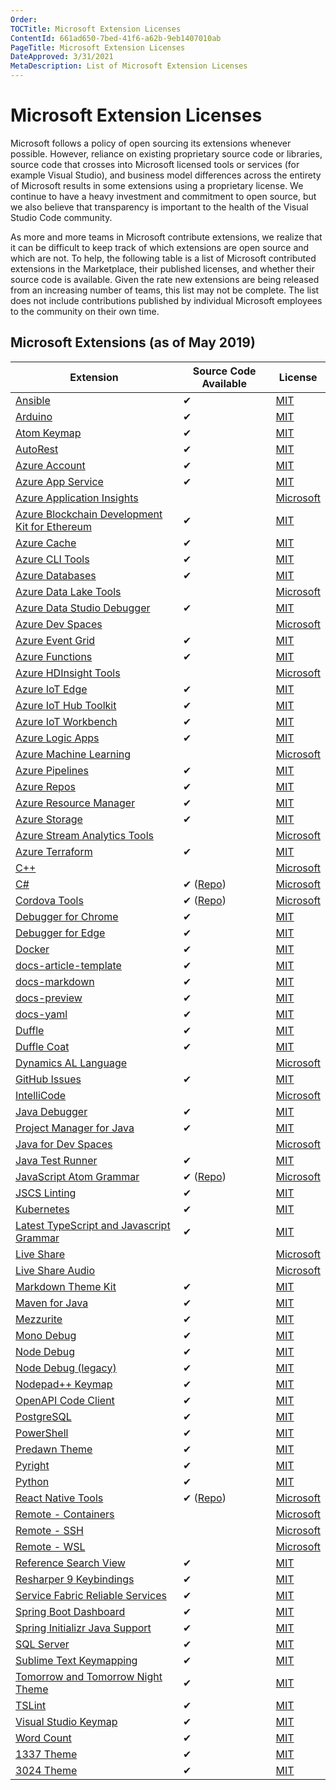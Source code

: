 ```yaml
---
Order:
TOCTitle: Microsoft Extension Licenses
ContentId: 661ad650-7bed-41f6-a62b-9eb1407010ab
PageTitle: Microsoft Extension Licenses
DateApproved: 3/31/2021
MetaDescription: List of Microsoft Extension Licenses
---
```


# Microsoft Extension Licenses

Microsoft follows a policy of open sourcing its extensions whenever possible. However, reliance on existing proprietary source code or libraries, source code that crosses into Microsoft licensed tools or services (for example Visual Studio), and business model differences across the entirety of Microsoft results in some extensions using a proprietary license. We continue to have a heavy investment and commitment to open source, but we also believe that transparency is important to the health of the Visual Studio Code community.

As more and more teams in Microsoft contribute extensions, we realize that it can be difficult to keep track of which extensions are open source and which are not. To help, the following table is a list of Microsoft contributed extensions in the Marketplace, their published licenses, and whether their source code is available. Given the rate new extensions are being released from an increasing number of teams, this list may not be complete. The list does not include contributions published by individual Microsoft employees to the community on their own time.

## Microsoft Extensions (as of May 2019)

| Extension                                                                                                                                    | Source Code Available                                           | License                                                                                                                                              |
| -------------------------------------------------------------------------------------------------------------------------------------------- | --------------------------------------------------------------- | ---------------------------------------------------------------------------------------------------------------------------------------------------- |
| [Ansible](https://marketplace.visualstudio.com/items?itemName=vscoss.vscode-ansible)                                                         | ✔                                                               | [MIT](https://marketplace.visualstudio.com/items/vscoss.vscode-ansible/license)                                                                      |
| [Arduino](https://marketplace.visualstudio.com/items?itemName=vsciot-vscode.vscode-arduino)                                                  | ✔                                                               | [MIT](https://marketplace.visualstudio.com/items/vsciot-vscode.vscode-arduino/license)                                                               |
| [Atom Keymap](https://marketplace.visualstudio.com/items?itemName=ms-vscode.atom-keybindings)                                                | ✔                                                               | [MIT](https://marketplace.visualstudio.com/items/ms-vscode.atom-keybindings/license)                                                                 |
| [AutoRest](https://marketplace.visualstudio.com/items?itemName=ms-vscode.autorest)                                                           | ✔                                                               | [MIT](https://marketplace.visualstudio.com/items/ms-vscode.autorest/license)                                                                         |
| [Azure Account](https://marketplace.visualstudio.com/items?itemName=ms-vscode.azure-account)                                                 | ✔                                                               | [MIT](https://marketplace.visualstudio.com/items/ms-vscode.azure-account/license)                                                                    |
| [Azure App Service](https://marketplace.visualstudio.com/items?itemName=ms-azuretools.vscode-azureappservice)                                | ✔                                                               | [MIT](https://marketplace.visualstudio.com/items/ms-azuretools.vscode-azureappservice/license)                                                       |
| [Azure Application Insights](https://marketplace.visualstudio.com/items?itemName=VisualStudioOnlineApplicationInsights.application-insights) |                                                                 | [Microsoft](https://marketplace.visualstudio.com/items/VisualStudioOnlineApplicationInsights.application-insights/license)                           |
| [Azure Blockchain Development Kit for Ethereum](https://marketplace.visualstudio.com/items?itemName=AzBlockchain.azure-blockchain)           | ✔                                                               | [MIT](https://marketplace.visualstudio.com/items/AzBlockchain.azure-blockchain/license)                                                              |
| [Azure Cache](https://marketplace.visualstudio.com/items?itemName=ms-azurecache.vscode-azurecache)                                           | ✔                                                               | [MIT](https://marketplace.visualstudio.com/items/ms-azurecache.vscode-azurecache/license)                                                            |
| [Azure CLI Tools](https://marketplace.visualstudio.com/items?itemName=ms-vscode.azurecli)                                                    | ✔                                                               | [MIT](https://marketplace.visualstudio.com/items/ms-vscode.azurecli/license)                                                                         |
| [Azure Databases](https://marketplace.visualstudio.com/items/ms-azuretools.vscode-cosmosdb)                                                  | ✔                                                               | [MIT](https://marketplace.visualstudio.com/items/ms-azuretools.vscode-cosmosdb/license)                                                              |
| [Azure Data Lake Tools](https://marketplace.visualstudio.com/items/usqlextpublisher.usql-vscode-ext)                                         |                                                                 | [Microsoft](https://marketplace.visualstudio.com/items/usqlextpublisher.usql-vscode-ext/license)                                                     |
| [Azure Data Studio Debugger](https://marketplace.visualstudio.com/items/ms-mssql.sqlops-debug)                                               | ✔                                                               | [MIT](https://marketplace.visualstudio.com/items/ms-mssql.sqlops-debug/license)                                                                      |
| [Azure Dev Spaces](https://marketplace.visualstudio.com/items/azuredevspaces.azds/)                                                          |                                                                 | [Microsoft](https://marketplace.visualstudio.com/items/azuredevspaces.azds/license)                                                                  |
| [Azure Event Grid](https://marketplace.visualstudio.com/items/ms-azuretools.vscode-azureeventgrid)                                           | ✔                                                               | [MIT](https://marketplace.visualstudio.com/items/ms-azuretools.vscode-azureeventgrid/license)                                                        |
| [Azure Functions](https://marketplace.visualstudio.com/items/ms-azuretools.vscode-azurefunctions)                                            | ✔                                                               | [MIT](https://marketplace.visualstudio.com/items/ms-azuretools.vscode-azurefunctions/license)                                                        |
| [Azure HDInsight Tools](https://marketplace.visualstudio.com/items/mshdinsight.azure-hdinsight)                                              |                                                                 | [Microsoft](https://marketplace.visualstudio.com/items/mshdinsight.azure-hdinsight/license)                                                          |
| [Azure IoT Edge](https://marketplace.visualstudio.com/items/vsciot-vscode.azure-iot-edge)                                                    | ✔                                                               | [MIT](https://marketplace.visualstudio.com/items/vsciot-vscode.azure-iot-edge/license)                                                               |
| [Azure IoT Hub Toolkit](https://marketplace.visualstudio.com/items/vsciot-vscode.azure-iot-toolkit)                                          | ✔                                                               | [MIT](https://marketplace.visualstudio.com/items/vsciot-vscode.azure-iot-toolkit/license)                                                            |
| [Azure IoT Workbench](https://marketplace.visualstudio.com/items/vsciot-vscode.vscode-iot-workbench)                                         | ✔                                                               | [MIT](https://marketplace.visualstudio.com/items/vsciot-vscode.vscode-iot-workbench/license)                                                         |
| [Azure Logic Apps](https://marketplace.visualstudio.com/items/ms-azuretools.vscode-logicapps)                                                | ✔                                                               | [MIT](https://marketplace.visualstudio.com/items/ms-azuretools.vscode-logicapps/license)                                                             |
| [Azure Machine Learning](https://marketplace.visualstudio.com/items/ms-toolsai.vscode-ai)                                                    |                                                                 | [Microsoft](https://marketplace.visualstudio.com/items/ms-toolsai.vscode-ai/license)                                                                 |
| [Azure Pipelines](https://marketplace.visualstudio.com/items/ms-azure-devops.azure-pipelines)                                                | ✔                                                               | [MIT](https://marketplace.visualstudio.com/items/ms-azure-devops.azure-pipelines/license)                                                            |
| [Azure Repos](https://marketplace.visualstudio.com/items/ms-vsts.team)                                                                       | ✔                                                               | [MIT](https://marketplace.visualstudio.com/items/ms-vsts.team/license)                                                                               |
| [Azure Resource Manager](https://marketplace.visualstudio.com/items/msazurermtools.azurerm-vscode-tools)                                     | ✔                                                               | [MIT](https://marketplace.visualstudio.com/items/msazurermtools.azurerm-vscode-tools/license)                                                        |
| [Azure Storage](https://marketplace.visualstudio.com/items/ms-azuretools.vscode-azurestorage)                                                | ✔                                                               | [MIT](https://marketplace.visualstudio.com/items/ms-azuretools.vscode-azurestorage/license)                                                          |
| [Azure Stream Analytics Tools](https://marketplace.visualstudio.com/items/ms-bigdatatools.vscode-asa)                                        |                                                                 | [Microsoft](https://marketplace.visualstudio.com/items/ms-bigdatatools.vscode-asa/license)                                                           |
| [Azure Terraform](https://marketplace.visualstudio.com/items/ms-azuretools.vscode-azureterraform)                                            | ✔                                                               | [MIT](https://marketplace.visualstudio.com/items/ms-azuretools.vscode-azureterraform/license)                                                        |
| [C++](https://marketplace.visualstudio.com/items/ms-vscode.cpptools)                                                                         |                                                                 | [Microsoft](https://marketplace.visualstudio.com/items/ms-vscode.cpptools/license)                                                                   |
| [C# ](https://marketplace.visualstudio.com/items/ms-dotnettools.csharp)                                                                      | ✔ ([Repo](https://github.com/OmniSharp/omnisharp-vscode))       | [Microsoft](https://marketplace.visualstudio.com/items/ms-dotnettools.csharp/license)                                                                |
| [Cordova Tools](https://marketplace.visualstudio.com/items/msjsdiag.cordova-tools)                                                           | ✔ ([Repo](https://github.com/microsoft/vscode-cordova))         | [Microsoft](https://marketplace.visualstudio.com/items/msjsdiag.cordova-tools/license)                                                               |
| [Debugger for Chrome ](https://marketplace.visualstudio.com/items/msjsdiag.debugger-for-chrome)                                              | ✔                                                               | [MIT](https://marketplace.visualstudio.com/items/msjsdiag.debugger-for-chrome/license)                                                               |
| [Debugger for Edge](https://marketplace.visualstudio.com/items/msjsdiag.debugger-for-edge)                                                   | ✔                                                               | [MIT](https://marketplace.visualstudio.com/items/msjsdiag.debugger-for-edge/license)                                                                 |
| [Docker](https://marketplace.visualstudio.com/items/ms-azuretools.vscode-docker)                                                             | ✔                                                               | [MIT](https://marketplace.visualstudio.com/items/ms-azuretools.vscode-docker/license)                                                                |
| [docs-article-template](https://marketplace.visualstudio.com/items?itemName=docsmsft.docs-article-templates)                                 | ✔                                                               | [MIT](https://docsmsft.gallerycdn.vsassets.io/extensions/docsmsft/docs-markdown/0.2.2/1547755350969/Microsoft.VisualStudio.Services.Content.License) |
| [docs-markdown](https://marketplace.visualstudio.com/items/docsmsft.docs-markdown)                                                           | ✔                                                               | [MIT](https://marketplace.visualstudio.com/items/docsmsft.docs-markdown/license)                                                                     |
| [docs-preview](https://marketplace.visualstudio.com/items/docsmsft.docs-preview)                                                             | ✔                                                               | [MIT](https://marketplace.visualstudio.com/items/docsmsft.docs-preview/license)                                                                      |
| [docs-yaml](https://marketplace.visualstudio.com/items?itemName=docsmsft.docs-yaml)                                                          | ✔                                                               | [MIT](https://docsmsft.gallerycdn.vsassets.io/extensions/docsmsft/docs-markdown/0.2.2/1547755350969/Microsoft.VisualStudio.Services.Content.License) |
| [Duffle](https://marketplace.visualstudio.com/items/ms-kubernetes-tools.duffle-vscode)                                                       | ✔                                                               | [MIT](https://marketplace.visualstudio.com/items/ms-kubernetes-tools.duffle-vscode/license)                                                          |
| [Duffle Coat](https://marketplace.visualstudio.com/items/ms-kubernetes-tools.duffle-coat)                                                    | ✔                                                               | [MIT](https://marketplace.visualstudio.com/items/ms-kubernetes-tools.duffle-coat/license)                                                            |
| [Dynamics AL Language](https://marketplace.visualstudio.com/items/ms-dynamics-smb.al)                                                        |                                                                 | [Microsoft](https://marketplace.visualstudio.com/items/ms-dynamics-smb.al/license)                                                                   |
| [GitHub Issues](https://marketplace.visualstudio.com/items/ms-vscode.github-issues-prs)                                                      | ✔                                                               | [MIT](https://marketplace.visualstudio.com/items/ms-vscode.github-issues-prs/license)                                                                |
| [IntelliCode](https://marketplace.visualstudio.com/items/VisualStudioExptTeam.vscodeintellicode)                                             |                                                                 | [Microsoft](https://marketplace.visualstudio.com/items/VisualStudioExptTeam.vscodeintellicode/license)                                               |
| [Java Debugger](https://marketplace.visualstudio.com/items/vscjava.vscode-java-debug)                                                        | ✔                                                               | [MIT](https://marketplace.visualstudio.com/items/vscjava.vscode-java-debug/license)                                                                  |
| [Project Manager for Java](https://marketplace.visualstudio.com/items/vscjava.vscode-java-dependency)                                        | ✔                                                               | [MIT](https://marketplace.visualstudio.com/items/vscjava.vscode-java-dependency/license)                                                             |
| [Java for Dev Spaces](https://marketplace.visualstudio.com/items/vscjava.vscode-java-debugger-azds)                                          |                                                                 | [Microsoft](https://marketplace.visualstudio.com/items/vscjava.vscode-java-debugger-azds/license)                                                    |
| [Java Test Runner](https://marketplace.visualstudio.com/items/vscjava.vscode-java-test)                                                      | ✔                                                               | [MIT](https://marketplace.visualstudio.com/items/vscjava.vscode-java-test/license)                                                                   |
| [JavaScript Atom Grammar](https://marketplace.visualstudio.com/items/ms-vscode.js-atom-grammar)                                              | ✔ ([Repo](https://github.com/microsoft/vscode-js-atom-grammar)) | [Microsoft](https://marketplace.visualstudio.com/items/ms-vscode.js-atom-grammar/license)                                                            |
| [JSCS Linting](https://marketplace.visualstudio.com/items/ms-vscode.jscs)                                                                    | ✔                                                               | [MIT](https://marketplace.visualstudio.com/items/ms-vscode.jscs/license)                                                                             |
| [Kubernetes](https://marketplace.visualstudio.com/items/ms-kubernetes-tools.vscode-kubernetes-tools)                                         | ✔                                                               | [MIT](https://marketplace.visualstudio.com/items/ms-kubernetes-tools.vscode-kubernetes-tools/license)                                                |
| [Latest TypeScript and Javascript Grammar](https://marketplace.visualstudio.com/items/ms-vscode.typescript-javascript-grammar)               | ✔                                                               | [MIT](https://marketplace.visualstudio.com/items/ms-vscode.typescript-javascript-grammar/license)                                                    |
| [Live Share](https://marketplace.visualstudio.com/items/MS-vsliveshare.vsliveshare)                                                          |                                                                 | [Microsoft](https://marketplace.visualstudio.com/items/MS-vsliveshare.vsliveshare/license)                                                           |
| [Live Share Audio](https://marketplace.visualstudio.com/items/MS-vsliveshare.vsliveshare-audio)                                              |                                                                 | [Microsoft](https://marketplace.visualstudio.com/items/MS-vsliveshare.vsliveshare-audio/license)                                                     |
| [Markdown Theme Kit](https://marketplace.visualstudio.com/items/ms-vscode.Theme-MarkdownKit)                                                 | ✔                                                               | [MIT](https://marketplace.visualstudio.com/items/ms-vscode.Theme-MarkdownKit/license)                                                                |
| [Maven for Java](https://marketplace.visualstudio.com/items/vscjava.vscode-maven)                                                            | ✔                                                               | [MIT](https://marketplace.visualstudio.com/items/vscjava.vscode-maven/license)                                                                       |
| [Mezzurite](https://marketplace.visualstudio.com/items/mezzurite-devs.mezzurite)                                                             | ✔                                                               | [MIT](https://marketplace.visualstudio.com/items/mezzurite-devs.mezzurite/license)                                                                   |
| [Mono Debug](https://marketplace.visualstudio.com/items/ms-vscode.mono-debug)                                                                | ✔                                                               | [MIT](https://marketplace.visualstudio.com/items/ms-vscode.mono-debug/license)                                                                       |
| [Node Debug](https://marketplace.visualstudio.com/items/ms-vscode.mono-debug2)                                                               | ✔                                                               | [MIT](https://marketplace.visualstudio.com/items/ms-vscode.node-debug2/license)                                                                      |
| [Node Debug (legacy)](https://marketplace.visualstudio.com/items/ms-vscode.node-debug)                                                       | ✔                                                               | [MIT](https://marketplace.visualstudio.com/items/ms-vscode.node-debug/license)                                                                       |
| [Nodepad++ Keymap](https://marketplace.visualstudio.com/items/ms-vscode.notepadplusplus-keybindings)                                         | ✔                                                               | [MIT](https://marketplace.visualstudio.com/items/ms-vscode.notepadplusplus-keybindings/license)                                                      |
| [OpenAPI Code Client](https://marketplace.visualstudio.com/items/OpenPAIVSCodeClient.pai-vscode)                                             | ✔                                                               | [MIT](https://marketplace.visualstudio.com/items/OpenPAIVSCodeClient.pai-vscode/license)                                                             |
| [PostgreSQL](https://marketplace.visualstudio.com/items/ms-ossdata.vscode-postgresql)                                                        | ✔                                                               | [MIT](https://marketplace.visualstudio.com/items/ms-ossdata.vscode-postgresql/license)                                                               |
| [PowerShell](https://marketplace.visualstudio.com/items/ms-vscode.PowerShell)                                                                | ✔                                                               | [MIT](https://marketplace.visualstudio.com/items/ms-vscode.PowerShell/license)                                                                       |
| [Predawn Theme](https://marketplace.visualstudio.com/items/ms-vscode.Theme-PredawnKit)                                                       | ✔                                                               | [MIT](https://marketplace.visualstudio.com/items/ms-vscode.Theme-PredawnKit/license)                                                                 |
| [Pyright](https://marketplace.visualstudio.com/items?itemName=ms-pyright.pyright)                                                            | ✔                                                               | [MIT](https://raw.githubusercontent.com/microsoft/pyright/master/LICENSE.txt)                                                                        |
| [Python](https://marketplace.visualstudio.com/items/ms-python.python)                                                                        | ✔                                                               | [MIT](https://marketplace.visualstudio.com/items/ms-python.python/license)                                                                           |
| [React Native Tools](https://marketplace.visualstudio.com/items/msjsdiag.vscode-react-native)                                                | ✔ ([Repo](https://github.com/microsoft/vscode-react-native))    | [Microsoft](https://marketplace.visualstudio.com/items/msjsdiag.vscode-react-native/license)                                                         |
| [Remote - Containers](https://marketplace.visualstudio.com/items/ms-vscode-remote.remote-containers)                                         |                                                                 | [Microsoft](https://marketplace.visualstudio.com/items/ms-vscode-remote.remote-containers/license)                                                   |
| [Remote - SSH](https://marketplace.visualstudio.com/items/ms-vscode-remote.remote-ssh)                                                       |                                                                 | [Microsoft](https://marketplace.visualstudio.com/items/ms-vscode-remote.remote-ssh/license)                                                          |
| [Remote - WSL](https://marketplace.visualstudio.com/items/ms-vscode-remote.remote-wsl)                                                       |                                                                 | [Microsoft](https://marketplace.visualstudio.com/items/ms-vscode-remote.remote-wsl/license)                                                          |
| [Reference Search View](https://marketplace.visualstudio.com/items/ms-vscode.references-view)                                                | ✔                                                               | [MIT](https://marketplace.visualstudio.com/items/ms-vscode.references-view/license)                                                                  |
| [Resharper 9 Keybindings](https://marketplace.visualstudio.com/items/ms-vscode.resharper9-keybindings)                                       | ✔                                                               | [MIT](https://marketplace.visualstudio.com/items/ms-vscode.resharper9-keybindings/license)                                                           |
| [Service Fabric Reliable Services](https://marketplace.visualstudio.com/items/ms-azuretools.vscode-service-fabric-reliable-services)         | ✔                                                               | [MIT](https://marketplace.visualstudio.com/items/ms-azuretools.vscode-service-fabric-reliable-services/license)                                      |
| [Spring Boot Dashboard](https://marketplace.visualstudio.com/items/vscjava.vscode-spring-boot-dashboard)                                     | ✔                                                               | [MIT](https://marketplace.visualstudio.com/items/vscjava.vscode-spring-boot-dashboard/license)                                                       |
| [Spring Initializr Java Support](https://marketplace.visualstudio.com/items/vscjava.vscode-spring-initializr)                                | ✔                                                               | [MIT](https://marketplace.visualstudio.com/items/vscjava.vscode-spring-initializr/license)                                                           |
| [SQL Server](https://marketplace.visualstudio.com/items/ms-mssql.mssql)                                                                      | ✔                                                               | [MIT](https://marketplace.visualstudio.com/items/ms-mssql.mssql/license)                                                                             |
| [Sublime Text Keymapping](https://marketplace.visualstudio.com/items/ms-vscode.sublime-keybindings)                                          | ✔                                                               | [MIT](https://marketplace.visualstudio.com/items/ms-vscode.sublime-keybindings/license)                                                              |
| [Tomorrow and Tomorrow Night Theme](https://marketplace.visualstudio.com/items/)                                                             | ✔                                                               | [MIT](https://marketplace.visualstudio.com/items/ms-vscode.Theme-TomorrowKit/license)                                                                |
| [TSLint](https://marketplace.visualstudio.com/items/ms-vscode.vscode-typescript-tslint-plugin)                                               | ✔                                                               | [MIT](https://marketplace.visualstudio.com/items/ms-vscode.vscode-typescript-tslint-plugin/license)                                                  |
| [Visual Studio Keymap](https://marketplace.visualstudio.com/items/ms-vscode.vs-keybindings)                                                  | ✔                                                               | [MIT](https://marketplace.visualstudio.com/items/ms-vscode.vs-keybindings/license)                                                                   |
| [Word Count](https://marketplace.visualstudio.com/items/ms-vscode.wordcount)                                                                 | ✔                                                               | [MIT](https://marketplace.visualstudio.com/items/ms-vscode.wordcount/license)                                                                        |
| [1337 Theme](https://marketplace.visualstudio.com/items/ms-vscode.Theme-1337)                                                                | ✔                                                               | [MIT](https://marketplace.visualstudio.com/items/ms-vscode.Theme-1337/license)                                                                       |
| [3024 Theme](https://marketplace.visualstudio.com/items/ms-vscode.Theme-3024Kit)                                                             | ✔                                                               | [MIT](https://marketplace.visualstudio.com/items/ms-vscode.Theme-3024Kit/license)                                                                    |
